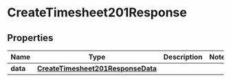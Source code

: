 

# CreateTimesheet201Response


## Properties

| Name | Type | Description | Notes |
|------------ | ------------- | ------------- | -------------|
|**data** | [**CreateTimesheet201ResponseData**](CreateTimesheet201ResponseData.md) |  |  |



